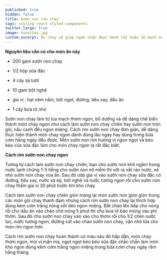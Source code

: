```yaml
---
published: true
hidden: false
title: Sườn non rim chay
tags: styling react styled-components
twitter_large: true
image: suonchay.jpg
custom_excerpt: Ăn chay sẽ giúp ngăn chặn được bệnh tắc hoặc vỡ mạch máu ở người tăng huyết áp, hạn chế tai biến nhồi máu cơ tim.
---
```


**Nguyên liệu cần có cho món ăn này**

+ 200 gam sườn non chay

+ 1/2 hộp sữa đặc

+ 4 cây sả tươi

+ 10 gam bột nghệ

+ gia vị : hạt nêm nấm, bột ngọt, đường, tiêu xay, dầu ăn

+ 1 cây boa rô nhỏ

Sườn non chay làm từ lúa mạch thơm ngon, bổ dưỡng và dễ dàng chế biến thành món chay ngon như cách làm sườn non chay chiên hay sườn non trộn gỏi, nấu canh đều ngon miệng. Cách rim sườn non chay đơn giản, dễ dàng thực hiện thành món chay ngon dành dùng lâu ngày hay dùng trong bữa cơm hằng ngày đều được. Món sườn non rim hương vị ngon ngọt và béo béo của sữa đặc làm cho món chay ngon lạ rất đặc biệt.

**Cách rim sườn non chay ngon**

Tương tự cách làm sườn non chay chiên, bạn cho sườn non khô ngâm trong nước lạnh chừng 1-3 tiếng cho sườn non nở mềm thì vớt ra vắt ráo nước, xé nhỏ sườn non chay vừa ăn. Sau đó ướp gia vị vào sườn non chay sữa đặc có đường, tiêu xay, nước sả ép, bột nghệ và nước tương ngon rồi cho sườn non chay thấm gia vị 30 phút trước khi kho chay.

Cách làm sườn non chay chiên giòn mang lại món sườn non giòn giòn trong các món gỏi chay thanh đạm nhưng cách rim sườn non chay lại thích hợp dùng kèm cơm trắng nóng sốt dẻo ngon miệng. Bắt chảo lên bếp cho nóng rồi cho dầu ăn vào chảo chờ nóng 5 phút thì cho boa rô bào mỏng vào phi thơm. Sau đó cho sườn non chay vào xào cho thơm rồi cho 1/2 chén nước lọc, nước tương ngon, đường cát vào chảo sườn non chay, vặn nhỏ lửa cho món rim ngon hơn.

Cách rim sườn non chay hoàn thành có màu nâu đỏ hấp dẫn, món chay thơm ngon, mùi vị mặn mà, ngọt ngọt béo béo sữa đặc chắc chắn làm món kho ngon dùng kèm cơm trắng ngon miệng trong bữa cơm chay ngày rằm hằng tháng.
